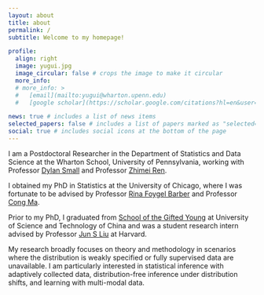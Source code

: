 ```yaml
---
layout: about
title: about
permalink: /
subtitle: Welcome to my homepage!

profile:
  align: right
  image: yugui.jpg
  image_circular: false # crops the image to make it circular
  more_info:
  # more_info: > 
  #   [email](mailto:yugui@wharton.upenn.edu)
  #   [google scholar](https://scholar.google.com/citations?hl=en&user=22zXYlkAAAAJ&view_op=list_works&sortby=pubdate) 

news: true # includes a list of news items
selected_papers: false # includes a list of papers marked as "selected={true}"
social: true # includes social icons at the bottom of the page
---
```


I am a Postdoctoral Researcher in the Department of Statistics and Data Science at the Wharton School, University of Pennsylvania, working with Professor [Dylan Small](https://statistics.wharton.upenn.edu/profile/dsmall/) and Professor [Zhimei Ren](https://zhimeir.github.io/).

I obtained my PhD in Statistics at the University of Chicago, where I was fortunate to be advised by Professor [Rina Foygel Barber](https://rinafb.github.io/) and Professor [Cong Ma](https://congma1028.github.io/).


Prior to my PhD, I graduated from [School of the Gifted Young](https://en.scgy.ustc.edu.cn/main.htm) at University of Science and Technology of China and was a student research intern advised by Professor [Jun S Liu](https://sites.harvard.edu/junliu/) at Harvard.

My research broadly focuses on theory and methodology in scenarios where the distribution is weakly specified or fully supervised data are unavailable.
I am particularly interested in statistical inference with adaptively collected data, distribution-free inference under distribution shifts, and learning with multi-modal data.

